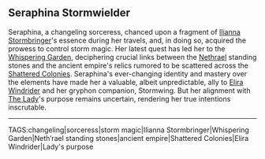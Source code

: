 ## Seraphina Stormwielder

Seraphina, a changeling sorceress, chanced upon a fragment of [Ilianna Stormbringer](Ilianna%20Stormbringer.md)'s essence during her travels, and, in doing so, acquired the prowess to control storm magic. Her latest quest has led her to the [Whispering Garden](../Places/Whispering%20Garden.md), deciphering crucial links between the [Nethrael](Nethrael.md) standing stones and the ancient empire's relics rumored to be scattered across the [Shattered Colonies](../Places/Shattered%20Colonies.md). Seraphina's ever-changing identity and mastery over the elements have made her a valuable, albeit unpredictable, ally to [Elira Windrider](Elira%20Windrider.md) and her gryphon companion, Stormwing. But her alignment with [The Lady](../Gods/The%20Lady.md)'s purpose remains uncertain, rendering her true intentions inscrutable.


---

TAGS:changeling|sorceress|storm magic|Ilianna Stormbringer|Whispering Garden|Neth’rael standing stones|ancient empire|Shattered Colonies|Elira Windrider|Lady's purpose
